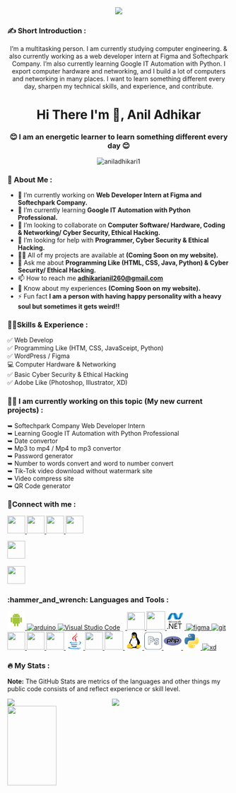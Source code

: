 <div id="header" align="center">
  <img src="https://media0.giphy.com/media/lP8xu5t2DLGG045H8F/giphy.gif?cid=790b7611996b2ae0f5b7cdc220a366369995efa0b8be7e0d&rid=giphy.gif&ct=s" width="100"/>
</div>

### :writing_hand: Short Introduction :
<div 🆔 id="header" align="center">
I’m a multitasking person. I am currently studying computer engineering. & also currently working as a web developer intern at Figma and Softechpark Company. I’m also currently learning Google IT Automation with Python. I export computer hardware and networking, and I build a lot of computers and networking in many places. I want to learn something different every day, sharpen my technical skills, and experience, and contribute. </div>

<h1 align="center">Hi There I'm 👋, Anil Adhikar</h1>
<h3 align="center">😊 I am an energetic learner to learn something different every day 😊</h3>

<div align="center"> <img src="https://komarev.com/ghpvc/?username=aniladhikari1&label=Profile%20views&color=0e75b6&style=flat" alt="aniladhikari1"/> </div>

### 🙇 About Me :
- 🔭 I’m currently working on **Web Developer Intern at Figma and Softechpark Company.**
- 🌱 I’m currently learning **Google IT Automation with Python Professional.**
- 👯 I’m looking to collaborate on **Computer Software/ Hardware, Coding & Networking/ Cyber Security, Ethical Hacking.**
- 🤝 I’m looking for help with **Programmer, Cyber Security & Ethical Hacking.**
- 👨‍💻 All of my projects are available at **(Coming Soon on my website).**
- 💬 Ask me about **Programming Like (HTML, CSS, Java, Python) & Cyber Security/ Ethical Hacking.**
- 📫 How to reach me **adhikarianil260@gmail.com**
- 📄 Know about my experiences **(Coming Soon on my website).**
- ⚡ Fun fact **I am a person with having happy personality with a heavy soul but sometimes it gets weird!!**

<h3 align="left">🧑‍💼Skills & Experience :</h3>
✅ Web Develop <br>
✅ Programming Like (HTM, CSS, JavaSceipt, Python) <br>
✅ WordPress / Figma <br>
💻 Computer Hardware & Networking <br>
✅ Basic Cyber Security & Ethical Hacking <br>
✅ Adobe Like (Photoshop, Illustrator, XD) <br>

<h3 align="left">👨‍💻 I am currently working on this topic (My new current projects) :</h3>
➥ Softechpark Company Web Developer Intern <br>
➥ Learning Google IT Automation with Python Professional <br>
➥ Date convertor <br>
➥ Mp3 to mp4 / Mp4 to mp3 convertor <br>
➥ Password generator <br>
➥ Number to words convert and word to number convert <br>
➥ Tik-Tok video download without watermark site <br>
➥ Video compress site <br>
➥ QR Code generator <br>

<h3 align="left">🤝Connect with me :</h3>
<p align="left">

<a href="https://www.linkedin.com/in/aniladhikari1/"> <img src="https://cdn-icons-png.flaticon.com/512/145/145807.png" height="40" width="40" /> </a> <a href="https://stackoverflow.com/users/12456793/anil-adhikari"> <img src="https://cdn1.iconfinder.com/data/icons/social-circle-2-1/72/stackoverflow-256.png" height="40" width="40" /> </a> <a href="https://www.facebook.com/AnilAdhikari.350123/"> <img src="https://cdn2.iconfinder.com/data/icons/social-media-2285/512/1_Facebook_colored_svg_copy-512.png" height="40" width="40" /> </a> <a href="https://www.instagram.com/?hl=en"> <img src="https://cdn-icons-png.flaticon.com/512/3955/3955024.png" height="40" width="40" /> 


</a> <a href="https://discord.gg/dCqaE7k3Aq"> <img src="https://t3.ftcdn.net/jpg/06/27/79/72/240_F_627797217_6kq3An1a4AmDp8HAXlvQ6wDuclZiSqDN.jpg" height="40" width="40" /> </a> </p> </a> 




<a href="https://t.me/AnilAdhikari1"> <img src="https://cdn-icons-png.flaticon.com/128/5968/5968804.png" height="40" width="40" /> </a> </p>

<h3 align="left">:hammer_and_wrench: Languages and Tools :</h3>

<p> <a href="https://developer.android.com" target="_blank" rel="noreferrer"> <img src="https://raw.githubusercontent.com/devicons/devicon/master/icons/android/android-original-wordmark.svg" alt="android" width="40" height="40"/> </a> <a href="https://www.arduino.cc/" target="_blank" rel="noreferrer"> <img src="https://cdn.worldvectorlogo.com/logos/arduino-1.svg" alt="arduino" width="40" height="40"/> </a> <a href="https://code.visualstudio.com/"><img alt="Visual Studio Code" width="36px" src="https://cdn.jsdelivr.net/gh/devicons/devicon/icons/vscode/vscode-original.svg" style="padding-right:12px;" /> <a href="https://www.w3schools.com/css/"> <img src="https://cdn-icons-png.flaticon.com/512/5968/5968242.png" height="40" width="40" /> </a> <a href="https://www.docker.com/"> <img src="https://cdn1.iconfinder.com/data/icons/unicons-line-vol-3/24/docker-512.png" height="42" width="42" /> </a> <a href="https://dotnet.microsoft.com/" target="_blank" rel="noreferrer"> <img src="https://raw.githubusercontent.com/devicons/devicon/master/icons/dot-net/dot-net-original-wordmark.svg" alt="dotnet" width="40" height="40"/> </a> <a href="https://www.figma.com/" target="_blank" rel="noreferrer"> <img src="https://www.vectorlogo.zone/logos/figma/figma-icon.svg" alt="figma" width="40" height="40"/> </a> <a href="https://git-scm.com/" target="_blank" rel="noreferrer"> <img src="https://www.vectorlogo.zone/logos/git-scm/git-scm-icon.svg" alt="git" width="40" height="40"/> </a> <a href="https://www.w3.org/html/" target="_blank" rel="noreferrer"> <a href="https://www.pinterest.com/"> <img src="https://cdn-icons-png.flaticon.com/512/220/220214.png" height="40" width="40" /> </a> <a href="https://www.w3schools.com/html/"> <img src="https://cdn-icons-png.flaticon.com/512/5968/5968267.png" height="40" width="40" /> </a> <a href="https://www.adobe.com/products/illustrator.html"> <img src="https://upload.wikimedia.org/wikipedia/commons/thumb/6/66/Illustrator_CC_icon.png/615px-Illustrator_CC_icon.png?20180202163355" height="40" width="40" /> </a> <a href="https://www.java.com" target="_blank" rel="noreferrer"> <img src="https://raw.githubusercontent.com/devicons/devicon/master/icons/java/java-original.svg" alt="java" width="40" height="40"/> </a> <a href="https://developer.mozilla.org/en-US/docs/Web/JavaScript" target="_blank" rel="noreferrer"> <a href="https://www.javascript.com/"> 
<img src="https://cdn-icons-png.flaticon.com/512/5968/5968292.png" height="40" width="40" /> </a> <a href="https://www.canva.com/"> <img src="https://upload.wikimedia.org/wikipedia/commons/0/08/Canva_icon_2021.svg" height="42" width="42" /> </a> <a href="https://www.linux.org/"> <img src="https://raw.githubusercontent.com/devicons/devicon/master/icons/linux/linux-original.svg" height="40" width="40" /> </a>
<a href="https://www.photoshop.com/en" target="_blank" rel="noreferrer"> <img src="https://raw.githubusercontent.com/devicons/devicon/master/icons/photoshop/photoshop-line.svg" alt="photoshop" width="40" height="40"/> </a> <a href="https://www.php.net" target="_blank" rel="noreferrer"> <img src="https://raw.githubusercontent.com/devicons/devicon/master/icons/php/php-original.svg" alt="php" width="40" height="40"/> </a> <a href="https://www.python.org" target="_blank" rel="noreferrer"> <img src="https://raw.githubusercontent.com/devicons/devicon/master/icons/python/python-original.svg" alt="python" width="40" height="40"/> </a> <a href="https://www.adobe.com/products/xd.html" target="_blank" rel="noreferrer"> <img src="https://cdn.worldvectorlogo.com/logos/adobe-xd.svg" alt="xd" width="40" height="40"/> </a> </p>

### :fire: My Stats :

<b>Note:</b> The  GitHub Stats are metrics of the languages and other things my public code consists of and reflect experience or skill level.

<img align= "left" width="47%" src="https://github-readme-stats.vercel.app/api?username=aniladhikari1&show_icons=true&theme=radical"/>
     
  <img align= "left" width="47%" src="https://github-readme-stats.vercel.app/api/top-langs/?username=aniladhikari1&layout=compact&langs_count=7&theme=dracula"/> 
  
  <img height="180em" align= "lift" width="47%" src="https://github-readme-streak-stats.herokuapp.com?user=aniladhikari1&theme=dark&border_radius=.5"/> 
